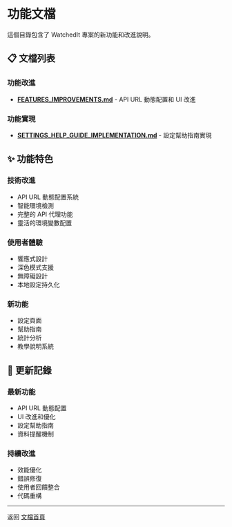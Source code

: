 # 功能文檔

這個目錄包含了 WatchedIt 專案的新功能和改進說明。

## 📋 文檔列表

### 功能改進
- **[FEATURES_IMPROVEMENTS.md](./FEATURES_IMPROVEMENTS.md)** - API URL 動態配置和 UI 改進

### 功能實現
- **[SETTINGS_HELP_GUIDE_IMPLEMENTATION.md](./SETTINGS_HELP_GUIDE_IMPLEMENTATION.md)** - 設定幫助指南實現

## ✨ 功能特色

### 技術改進
- API URL 動態配置系統
- 智能環境檢測
- 完整的 API 代理功能
- 靈活的環境變數配置

### 使用者體驗
- 響應式設計
- 深色模式支援
- 無障礙設計
- 本地設定持久化

### 新功能
- 設定頁面
- 幫助指南
- 統計分析
- 教學說明系統

## 🔄 更新記錄

### 最新功能
- API URL 動態配置
- UI 改進和優化
- 設定幫助指南
- 資料提醒機制

### 持續改進
- 效能優化
- 錯誤修復
- 使用者回饋整合
- 代碼重構

---

返回 [文檔首頁](../README.md) 